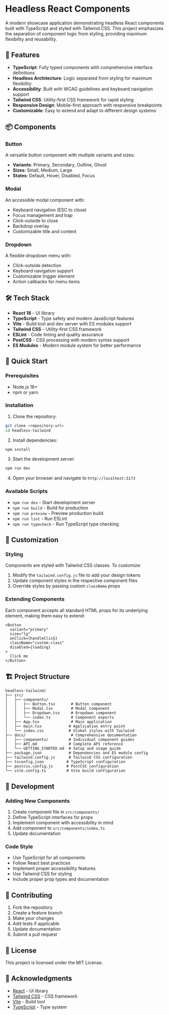 # Headless React Components

A modern showcase application demonstrating headless React components built with TypeScript and styled with Tailwind CSS. This project emphasizes the separation of component logic from styling, providing maximum flexibility and reusability.

## 🚀 Features

- **TypeScript**: Fully typed components with comprehensive interface definitions
- **Headless Architecture**: Logic separated from styling for maximum flexibility
- **Accessibility**: Built with WCAG guidelines and keyboard navigation support
- **Tailwind CSS**: Utility-first CSS framework for rapid styling
- **Responsive Design**: Mobile-first approach with responsive breakpoints
- **Customizable**: Easy to extend and adapt to different design systems

## 📦 Components

### Button
A versatile button component with multiple variants and sizes:
- **Variants**: Primary, Secondary, Outline, Ghost
- **Sizes**: Small, Medium, Large
- **States**: Default, Hover, Disabled, Focus

### Modal
An accessible modal component with:
- Keyboard navigation (ESC to close)
- Focus management and trap
- Click-outside to close
- Backdrop overlay
- Customizable title and content

### Dropdown
A flexible dropdown menu with:
- Click-outside detection
- Keyboard navigation support
- Customizable trigger element
- Action callbacks for menu items

## 🛠️ Tech Stack

- **React 18** - UI library
- **TypeScript** - Type safety and modern JavaScript features
- **Vite** - Build tool and dev server with ES modules support
- **Tailwind CSS** - Utility-first CSS framework
- **ESLint** - Code linting and quality assurance
- **PostCSS** - CSS processing with modern syntax support
- **ES Modules** - Modern module system for better performance

## 📖 Quick Start

### Prerequisites
- Node.js 16+ 
- npm or yarn

### Installation

1. Clone the repository:
```bash
git clone <repository-url>
cd headless-tailwind
```

2. Install dependencies:
```bash
npm install
```

3. Start the development server:
```bash
npm run dev
```

4. Open your browser and navigate to `http://localhost:5173`

### Available Scripts

- `npm run dev` - Start development server
- `npm run build` - Build for production
- `npm run preview` - Preview production build
- `npm run lint` - Run ESLint
- `npm run typecheck` - Run TypeScript type checking

## 🎨 Customization

### Styling
Components are styled with Tailwind CSS classes. To customize:

1. Modify the `tailwind.config.js` file to add your design tokens
2. Update component styles in the respective component files
3. Override styles by passing custom `className` props

### Extending Components
Each component accepts all standard HTML props for its underlying element, making them easy to extend:

```tsx
<Button 
  variant="primary" 
  size="lg"
  onClick={handleClick}
  className="custom-class"
  disabled={loading}
>
  Click me
</Button>
```

## 🏗️ Project Structure

```
headless-tailwind/
├── src/
│   ├── components/
│   │   ├── Button.tsx       # Button component
│   │   ├── Modal.tsx        # Modal component
│   │   ├── Dropdown.tsx     # Dropdown component
│   │   └── index.ts         # Component exports
│   ├── App.tsx              # Main application
│   ├── main.tsx            # Application entry point
│   └── index.css           # Global styles with Tailwind
├── docs/                    # Comprehensive documentation
│   ├── components/         # Individual component guides
│   ├── API.md              # Complete API reference
│   └── GETTING_STARTED.md  # Setup and usage guide
├── package.json            # Dependencies and ES module config
├── tailwind.config.js      # Tailwind CSS configuration
├── tsconfig.json          # TypeScript configuration
├── postcss.config.js      # PostCSS configuration
└── vite.config.ts         # Vite build configuration
```

## 🔧 Development

### Adding New Components
1. Create component file in `src/components/`
2. Define TypeScript interfaces for props
3. Implement component with accessibility in mind
4. Add component to `src/components/index.ts`
5. Update documentation

### Code Style
- Use TypeScript for all components
- Follow React best practices
- Implement proper accessibility features
- Use Tailwind CSS for styling
- Include proper prop types and documentation

## 🤝 Contributing

1. Fork the repository
2. Create a feature branch
3. Make your changes
4. Add tests if applicable
5. Update documentation
6. Submit a pull request

## 📄 License

This project is licensed under the MIT License.

## 🙏 Acknowledgments

- [React](https://reactjs.org/) - UI library
- [Tailwind CSS](https://tailwindcss.com/) - CSS framework
- [Vite](https://vitejs.dev/) - Build tool
- [TypeScript](https://www.typescriptlang.org/) - Type system